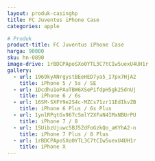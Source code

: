 ```yaml
---
layout: produk-casinghp
title: FC Juventus iPhone Case
categories: apple

# Produk
product-title: FC Juventus iPhone Case
harga: 90000
sku: hn-0890
image-drive: 1rBDCPApoSXo0YTL3C7tCIw5uexU4UH1r
gallery:
  - url: 1969kyANrgystBEeHED7ya5_I7px7HjA2
    title: iPhone 5 / 5s / SE
  - url: 1Dcdhu1oPAuTBW6XSePifdpH5gk25dnUj
    title: iPhone 6 / 6s
  - url: 16SM-SXFY9e2S4c-MZCs71zr11EdIkvZB
    title: iPhone 6 Plus / 6s Plus
  - url: 1ynlRPqtGv967cSmlY2XFaN4IMxNBUrPU
    title: iPhone 7 / 8
  - url: 1SUibzUjuwc5BJ5ZdFoGzkQo_aKYhA2-n
    title: iPhone 7 Plus / 8 Plus
  - url: 1rBDCPApoSXo0YTL3C7tCIw5uexU4UH1r
    title: iPhone X
---
```

